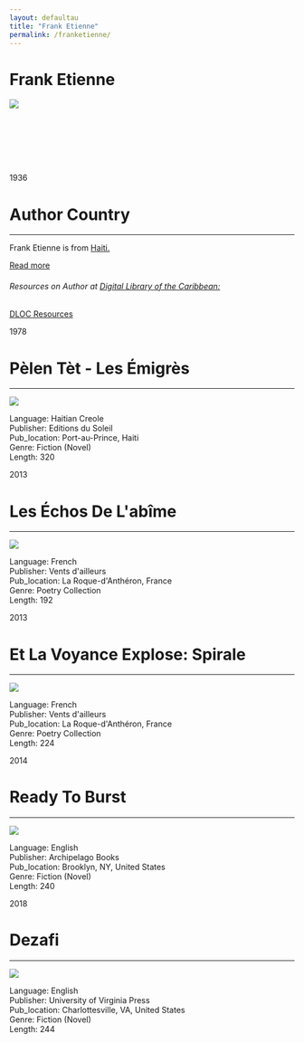 ```yaml
---
layout: defaultau
title: "Frank Etienne"
permalink: /franketienne/
---
```

<!-- partial:index.partial.html -->
<div class="content">
    <h1>Frank Etienne</h1>
    <div class="quote">
        <div><img src="https://upload.wikimedia.org/wikipedia/commons/5/53/Jean_Laposte_2.jpg" class="logo"></div>
    </div>
    <div class="timeline">
        <div style="padding-bottom:100px;"></div>
        <div class="block">
            <div class="date right"><p class="right"> 1936 </p></div>
            <div class="dot"></div>
            <div class="left first">
            <div class="author_country">
                <h1>Author Country</h1><hr>
          <div class="aclocation">  <p>Frank Etienne is from <a href="{{ site.baseurl }}/5">Haiti.</a></p> </div>
              <div class="acreadmore">  <a href="https://en.wikipedia.org/wiki/Frankétienne" target="_blank">Read more</a></div>
            <div class="aclocation">  <h6>Resources on Author at <a href="https://dloc.com">Digital Library of the Caribbean:</a></h6></div> 
       <div class="dlocresources"><a href="https://www.dloc.com/AA00038519/00001/videos" target="_blank">DLOC Resources</a></div>
            </div>
            </div>
        </div>
        <div class="block">
            <div class="date left"><p class="left">1978</p></div>
            <div class="dot"></div>
            <div class="right">
                <h1>Pèlen Tèt - Les Émigrès</h1><hr>
                <p><img src="https://files.gandi.ws/bc/fb/bcfb3e8e-30a3-4d69-8bbf-5421d36135ba.jpg"></p>
                <p>Language: Haitian Creole<br/>
                Publisher: Editions du Soleil<br/>
                Pub_location: Port-au-Prince, Haiti<br/>
                Genre: Fiction (Novel)<br/>
                Length: 320</p>
            </div>
        </div>
        <div class="block">
            <div class="date right"><p class="right">2013</p></div>
            <div class="dot"></div>
            <div class="left hide">
                <h1>Les Échos De L'abîme</h1><hr>
                <p><img src="https://static.fnac-static.com/multimedia/Images/FR/NR/3c/57/51/5330748/1540-1/tsp20140303140102/Les-echos-de-l-abime.jpg"></p>
                <p>Language: French<br/>
                Publisher: Vents d'ailleurs<br/>
                Pub_location: La Roque-d'Anthéron, France<br/>
                Genre: Poetry Collection<br/>
                Length: 192</p>
            </div>
        </div>
        <div class="block">
            <div class="date left"><p class="left">2013</p></div>
            <div class="dot"></div>
            <div class="right hide">
                <h1>Et La Voyance Explose: Spirale</h1><hr>
                <p><img src="https://ec56229aec51f1baff1d-185c3068e22352c56024573e929788ff.ssl.cf1.rackcdn.com/attachments/large/1/1/3/002863113.jpg"></p>
                <p>Language: French<br/>
                Publisher: Vents d'ailleurs<br/>
                Pub_location: La Roque-d'Anthéron, France<br/>
                Genre: Poetry Collection<br/>
                Length: 224</p>
            </div>
        </div>
        <div class="block">
            <div class="date right"><p class="right">2014</p></div>
            <div class="dot"></div>
            <div class="left hide">
                <h1>Ready To Burst</h1><hr>
                <p><img src="https://m.media-amazon.com/images/I/61Z0OmRR32L._SX479_BO1,204,203,200_.jpg"></p>
                <p>
                Language: English<br/>
                Publisher: Archipelago Books<br/>
                Pub_location: Brooklyn, NY, United States<br/>
                Genre: Fiction (Novel)<br/>
                Length: 240</p>
            </div>
        </div>
        <div class="block">
            <div class="date left"><p class="left">2018</p></div>
            <div class="dot"></div>
            <div class="right hide">
                <h1>Dezafi</h1><hr>
                <p><img src="https://encrypted-tbn2.gstatic.com/images?q=tbn:ANd9GcRKVEwmYZPDT-gA38ZyiHd9UI2A3Vu90kKRKTjXcY0KNnz0f7Fc"></p>
                <p>Language: English<br/>
                Publisher: University of Virginia Press<br/>
                Pub_location: Charlottesville, VA, United States<br/>
                Genre: Fiction (Novel)<br/>
                Length: 244</p>
            </div>
        </div>
  <!-- partial -->
<script src='https://cdnjs.cloudflare.com/ajax/libs/jquery/3.1.1/jquery.min.js'></script><script  src="{{ site.baseurl }}/assets/js/authorscript.js"></script>